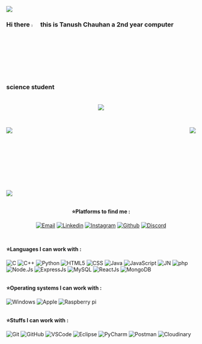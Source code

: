 ![](https://komarev.com/ghpvc/?username=tanush122003&color=32CD32)
### Hi there <img src="https://media.giphy.com/media/hvRJCLFzcasrR4ia7z/giphy.gif" width="4%"> this is Tanush Chauhan a 2nd year computer science student<br><br>
<p align="center"><a href="https://github.com/ryo-ma/github-profile-trophy"><img src="https://github-profile-trophy.vercel.app/?username=tanush122003&theme=onedark" /></a></p><br>

<p>&nbsp;<img src="https://github-readme-stats.vercel.app/api?username=tanush122003&&show_icons=true&title_color=2D93AD&icon_color=DBD56E&text_color=88AB75&bg_color=0a0c10" img align="left">
<img src="https://github-readme-stats.vercel.app/api/top-langs/?username=tanush122003&show_icons=true&title_color=2D93AD&icon_color=DBD56E&text_color=88AB75&bg_color=0a0c10" img align="right"></p>
<br><br><br><br><br><br><br><br><img align="center" img src="https://github-readme-streak-stats.herokuapp.com/?user=tanush122003&theme=neon-dark" />


<!--
**tanush122003/tanush122003** is a ✨ _special_ ✨ repository because its `README.md` (this file) appears on your GitHub profile.

Here are some ideas to get you started:

- 🔭 I’m currently working on ...
- 🌱 I’m currently learning ...
- 👯 I’m looking to collaborate on ...
- 🤔 I’m looking for help with ...
- 💬 Ask me about ...
- 📫 How to reach me: ...
- 😄 Pronouns: ...
- ⚡ Fun fact: ...
-->
<center>
<br>
 
**⭐Platforms to find me :**
 
[![Email](https://img.shields.io/badge/-EMAIL-ff0000?style=for-the-badge&logo=gmail&logoColor=white)](mailto:tanushchauhan67@gmail.com?subject=[GitHub])
[![Linkedin](https://img.shields.io/badge/-Linkedin-0A66C2?style=for-the-badge&logo=Linkedin&logoColor=white)](https://www.linkedin.com/in/tanush-chauhan-14645726b/)
[![Instagram](https://img.shields.io/badge/instagram-864879.svg?style=for-the-badge&logo=instagram&logoColor=white)](https://www.instagram.com/tanushchauhan_1206)
[![Github](https://img.shields.io/badge/github-202020.svg?style=for-the-badge&logo=github)](https://www.github.com/tanush122003)
[![Discord](https://img.shields.io/badge/discord-7289da.svg?style=for-the-badge&logo=discord&logoColor=white)](https://discord.com/channels/Miyuki#3189)

 
</center>
<br>

**⭐Languages I can work with :**

![C](https://img.shields.io/badge/-C-000000?style=flat&logo=C)
![C++](https://img.shields.io/badge/C++-000000?for-the-badge&logo=c%2B%2B&logoColor=%2300599C)
![Python](https://img.shields.io/badge/-Python-000000?style=flat&logo=python)
![HTML5](https://img.shields.io/badge/-HTML5-000?&logo=html5)
![CSS](https://img.shields.io/badge/-CSS-000?&logo=css3&logoColor=1572B6)
![Java](https://img.shields.io/badge/-Java-000000?&logo=java)
![JavaScript](https://img.shields.io/badge/-JavaScript-000000?&logo=javascript)
![JN](https://img.shields.io/badge/-Jupyter_Notebook-000?&logo=jupyter)
![php](https://img.shields.io/badge/-PHP-000?&logo=PHP)
![Node.Js](https://img.shields.io/badge/-Node.Js-000?&logo=npm)
![ExpressJs](https://img.shields.io/badge/-ExpressJs-000?&logo=express)
![MySQL](https://img.shields.io/badge/-MySQL-000?&logo=mysql)
![ReactJs](https://img.shields.io/badge/-ReactJs-000?&logo=React)
![MongoDB](https://img.shields.io/badge/-MongoDB-000?&logo=mongodb)
<br>
<br>

**⭐Operating systems I can work with :**

![Windows](https://img.shields.io/badge/Windows-000000?badge&logo=windows&logoColor=0078D6)
![Apple](https://img.shields.io/badge/Apple-000000.svg?adge&logo=apple&logoColor=white)
![Raspberry pi](https://img.shields.io/badge/Raspberry&nbsp;pi-000000.svg?adge&logo=raspberry-pi)
<br>
<br>
 
**⭐Stuffs I can work with :**
 
![Git](https://img.shields.io/badge/-Git-000?&logo=git)
![GitHub](https://img.shields.io/badge/-GitHub-000000?&logo=github)
![VSCode](https://img.shields.io/badge/-VSCode-000?&logo=Visual%20Studio%20Code&logoColor=007ACC)
![Eclipse](https://img.shields.io/badge/Eclipse-000000?for-the-badge&logo=Eclipse&logoColor=FE7A16)
![PyCharm](https://img.shields.io/badge/PyCharm-000000?for-the-badge&logo=pycharm&logoColor=black&color=black&labelColor=green)
![Postman](https://img.shields.io/badge/Postman-000000?for-the-badge&logo=postman&logoColor=FE7A16)
![Cloudinary](https://img.shields.io/badge/Cloudinary-000000?for-the-badge&logo=google-cloud&logoColor=blue)
<br>
<br>

